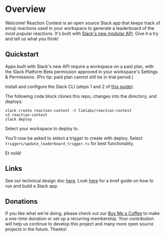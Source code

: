 # Overview

Welcome! Reaction Contest is an open source Slack app that keeps track of emoji reactions used in your workspace to generate a leaderboard of the most popular reactions. It's built with [Slack's new modular API](https://api.slack.com/future). Give it a try and tell us what you think!

## Quickstart

Apps built with Slack's new API require a workspace on a paid plan, with the Slack Platform Beta permission approved in your workspace's Settings & Permissions. (Pro tip: paid plan cannot still be in trial period.)

Install and configure the Slack CLI (steps 1 and 2 of [this guide](https://api.slack.com/future/quickstart)).

The following code block clones this repo, changes into the directory, and deploys:

```
slack create reaction-contest -t limlabs/reaction-contest
cd reaction-contest
slack deploy
```

Select your workspace to deploy to.

You'll now be asked to select a trigger to create with deploy. Select `triggers/update_leaderboard_trigger.ts` for best functionality.

Et voilà!

## Links

See our technical design doc [here](/docs/hld.md).
Look [here](/docs/slack.md) for a brief guide on how to run and build a Slack app.

## Donations

If you like what we're doing, please check out our [Buy Me a Coffee](https://www.buymeacoffee.com/limlabs) to make a one-time donation or set up a recurring membership. Your contribution will help us continue to develop this project and many more open source projects in the future. Thanks!
